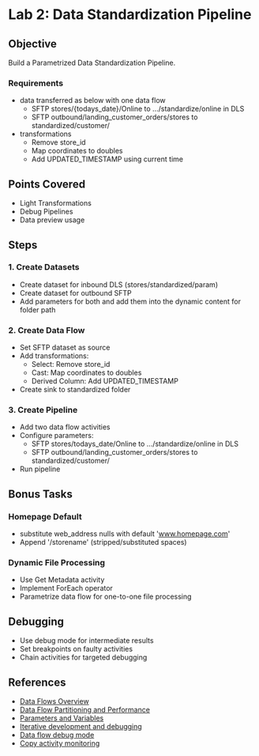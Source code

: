 # Lab 2: Data Standardization Pipeline

## Objective
Build a Parametrized Data Standardization Pipeline.

### Requirements
- data transferred as below with one data flow
    - SFTP stores/{todays_date}/Online to .../standardize/online in DLS
    - SFTP outbound/landing_customer_orders/stores to standardized/customer/
- transformations
   - Remove store_id
   - Map coordinates to doubles
   - Add UPDATED_TIMESTAMP using current time

## Points Covered
- Light Transformations
- Debug Pipelines
- Data preview usage

## Steps

### 1. Create Datasets
- Create dataset for inbound DLS (stores/standardized/param)
- Create dataset for outbound SFTP
- Add parameters for both and add them into the dynamic content for folder path

### 2. Create Data Flow
- Set SFTP dataset as source
- Add transformations:
  - Select: Remove store_id
  - Cast: Map coordinates to doubles
  - Derived Column: Add UPDATED_TIMESTAMP
- Create sink to standardized folder

### 3. Create Pipeline
- Add two data flow activities
- Configure parameters:
  - SFTP stores/todays_date/Online to .../standardize/online in DLS
  - SFTP outbound/landing_customer_orders/stores to standardized/customer/
- Run pipeline

## Bonus Tasks

### Homepage Default
- substitute web_address nulls with default 'www.homepage.com'
- Append '/storename' (stripped/substituted spaces)

### Dynamic File Processing
- Use Get Metadata activity
- Implement ForEach operator
- Parametrize data flow for one-to-one file processing

## Debugging

- Use debug mode for intermediate results
- Set breakpoints on faulty activities
- Chain activities for targeted debugging

## References
- [Data Flows Overview](https://learn.microsoft.com/en-us/azure/data-factory/concepts-data-flow-overview)
- [Data Flow Partitioning and Performance](https://learn.microsoft.com/en-us/azure/data-factory/concepts-data-flow-performance)
- [Parameters and Variables](https://learn.microsoft.com/en-us/azure/data-factory/concepts-parameters-variables)
- [Iterative development and debugging](https://learn.microsoft.com/en-us/azure/data-factory/iterative-development-debugging?tabs=data-factory)
- [Data flow debug mode](https://learn.microsoft.com/en-us/azure/data-factory/concepts-data-flow-debug-mode?tabs=data-factory)
- [Copy activity monitoring](https://learn.microsoft.com/en-us/azure/data-factory/copy-activity-monitoring?tabs=data-factory)
